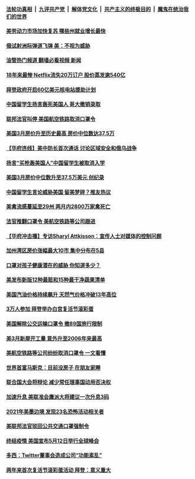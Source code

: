 ####  [法轮功真相](../../../../basic/blob/master/README.md?t=04220031) &nbsp;|&nbsp; [九评共产党](../../../../9ping.md/blob/master/README.md?t=04220031) &nbsp;|&nbsp; [解体党文化](../../../../jtdwh.md/blob/master/README.md?t=04220031)  &nbsp;|&nbsp; [共产主义的终极目的](../../../../gczydzjmd.md/blob/master/README.md?t=04220031) &nbsp;|&nbsp; [魔鬼在统治我们的世界](../../../../mgztzwmdsj.md/blob/master/README.md?t=04220031) 

#### [美劳动力市场加快复苏 哪些州就业增长最快](../pages/prog203/a103406187.md?t=04220031) 

#### [俄试射洲际弹道飞弹 美：不视为威胁](../pages/prog203/a103406120.md?t=04220031) 

#### [油管热门频道 翻墙必看视频 新闻](http://78.141.244.201:81/youtube.html?04220031)

#### [18年来最惨 Netflix流失20万订户 股价蒸发逾540亿](../pages/prog203/a103406050.md?t=04220031) 

#### [拜登政府开启60亿美元核电站援助计划](../pages/prog203/a103405579.md?t=04220031) 

#### [中国留学生扬言轰死美国人 哥大撤销录取](../pages/prog203/a103405971.md?t=04220031) 

#### [联邦法官叫停 美国航空铁路取消口罩令](../pages/prog203/a103405838.md?t=04220031) 

#### [美国3月房价升至历史最高 房价中位数达37.5万](../pages/prog203/a103405801.md?t=04220031) 

#### [【华府连线】美中防长首次通话 讨论区域安全和俄乌战争](../pages/prog203/a103405852.md?t=04220031) 

#### [扬言“买枪轰美国人”中国留学生被取消入学](../pages/prog203/a103405825.md?t=04220031) 

#### [美国3月房价中位数升至37.5万美元 创纪录](../pages/prog203/a103405611.md?t=04220031) 

#### [中国留学生言论威胁美国 留美梦碎？推友热议](../pages/prog203/a103405764.md?t=04220031) 

#### [美禽流感蔓延至29州 两月内2800万家禽死亡](../pages/prog203/a103405675.md?t=04220031) 

#### [法官推翻口罩令 美航空铁路等公司跟进](../pages/prog203/a103405651.md?t=04220031) 

#### [【华府冲击播】专访Sharyl Attkisson：宣传人士对媒体的控制问题](../pages/prog203/a103405492.md?t=04220031) 

#### [加州湾区房价涨幅最大10市 集中分布在5县](../pages/prog203/a103405533.md?t=04220031) 

#### [口罩对孩子健康潜在的威胁 你知道多少？](../pages/prog203/a103405499.md?t=04220031) 

#### [美发布新版12种最脏和15种最干净蔬果清单](../pages/prog203/a103405444.md?t=04220031) 

#### [美国汽油价格持续飙升 天然气价格冲破13年高位](../pages/prog203/a103404828.md?t=04220031) 

#### [3万人参加 拜登举办白宫复活节滚彩蛋](../pages/prog203/a103404845.md?t=04220031) 

#### [美国解除公交运输口罩令 撤89国旅行限制](../pages/prog203/a103404824.md?t=04220031) 

#### [美3月新屋开工量 意外升至2006年来最高](../pages/prog203/a103404780.md?t=04220031) 

#### [美航空铁路等公司纷纷取消口罩令 一文看懂](../pages/prog203/a103404757.md?t=04220031) 

#### [世界首富马斯克：目前没房子 在朋友家睡](../pages/prog203/a103404278.md?t=04220031) 

#### [联合国大会将辩论 减少常任理事国动用否决权](../pages/prog203/a103404232.md?t=04220031) 

#### [加速升息 美联准会鹰派大将建议一次升息3码](../pages/prog203/a103404142.md?t=04220031) 

#### [2021年美墨边境 发现23名恐怖活动相关者](../pages/prog203/a103403870.md?t=04220031) 

#### [美联邦法官驳回公共交通口罩强制令](../pages/prog203/a103403920.md?t=04220031) 

#### [终结疫情 美国宣布5月12日举行全球峰会](../pages/prog203/a103403842.md?t=04220031) 

#### [多西：Twitter董事会造成公司“功能紊乱”](../pages/prog203/a103403831.md?t=04220031) 

#### [两年来首次复活节滚彩蛋活动 拜登：意义重大](../pages/prog203/a103403786.md?t=04220031) 

<img src='http://gfw-breaker.win/goodnews/indexes/prog203.md' width='0px' height='0px'/>
